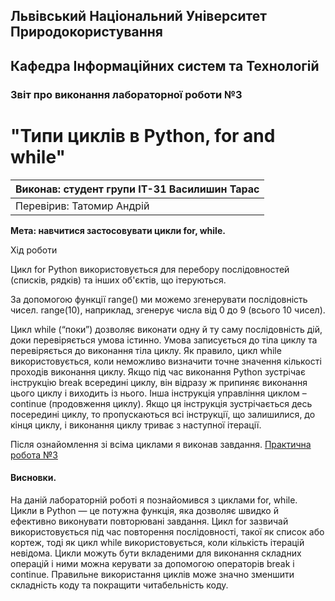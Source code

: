 ## Львівський Національний Університет Природокористування
## Кафедра Інформаційних систем та Технологій



### Звіт про виконання лабораторної роботи №3
# "Типи циклів в Python, for and while"



| Виконав: студент групи ІТ-31 Василишин Тарас |
|----------------------------------------------|
| Перевірив: Татомир Андрій                    |


**Мета: навчитися застосовувати цикли for, while.**


Хід роботи

Цикл for Python використовується для перебору послідовностей (списків, рядків) та інших об'єктів, що ітеруються.


За допомогою функції range() ми можемо згенерувати послідовність чисел. range(10), наприклад, згенерує числа від 0 до 9 (всього 10 чисел).

Цикл while (“поки”) дозволяє виконати одну й ту саму послідовність дій, доки перевіряється умова істинно.
Умова записується до тіла циклу та перевіряється до виконання тіла циклу. Як правило, цикл while використовується, коли неможливо визначити точне значення кількості проходів виконання циклу.
Якщо під час виконання Python зустрічає інструкцію break всередині циклу, він відразу ж припиняє виконання цього циклу і виходить із нього.
Інша інструкція управління циклом – continue (продовження циклу). Якщо ця інструкція зустрічається десь посередині циклу, то пропускаються всі інструкції, що залишилися, до кінця циклу, і виконання циклу триває з наступної ітерації.

Після ознайомлення зі всіма циклами я виконав завдання. [Практична робота №3](./lab_3/lab_3.py)

#### Висновки.
На даній лабораторній роботі я познайомився з циклами for, while. 
Цикли в Python — це потужна функція, яка дозволяє швидко й ефективно виконувати повторювані завдання. 
Цикл for зазвичай використовується під час повторення послідовності, такої як список або кортеж, тоді як цикл while використовується, коли кількість ітерацій невідома. 
Цикли можуть бути вкладеними для виконання складних операцій і ними можна керувати за допомогою операторів break і continue. Правильне використання циклів може значно зменшити складність коду та покращити читабельність коду.

